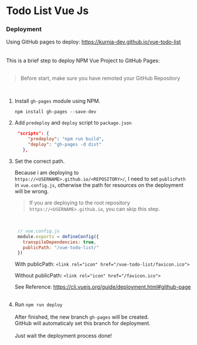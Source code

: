 # Todo List Vue Js

### Deployment
Using GitHub pages to deploy: https://kurnia-dev.github.io/vue-todo-list  
<br><br>
This is a brief step to deploy NPM Vue Project to GitHub Pages:  
<br>
> Before start, make sure you have remoted your GitHub Repository

<br>

1. Install `gh-pages` module using NPM.
   ```
   npm install gh-pages --save-dev
   ```
3. Add `predeploy` and `deploy` script to `package.json` 
   ```json
    "scripts": {
        "predeploy": "npm run build",
        "deploy": "gh-pages -d dist"
      },
   ```
  
4. Set the correct path.
   
   Because i am deploying to `https://<USERNAME>.github.io/<REPOSITORY>/`, I need to set `publicPath` in `vue.config.js`, otherwise the path for resources on the deployment will be wrong.

   > If you are deploying to the root repository `https://<USERNAME>.github.io`, you can skip this step. 
   <br>
   
   ```javascript
    // vue.config.js
    module.exports = defineConfig({
      transpileDependencies: true, 
      publicPath: "/vue-todo-list/"
    })
   ```
  
   With publicPath: `<link rel="icon" href="/vue-todo-list/favicon.ico">`
   
   Without publicPath: `<link rel="icon" href="/favicon.ico">`
   
   See Reference: https://cli.vuejs.org/guide/deployment.html#github-page
   <br><br>
   

6. Run `npm run deploy`
<br><br>
After finished, the new branch `gh-pages` will be created. <br>GitHub will automaticaly set this branch for deployment. <br><br>Just wait the deployment process done!
